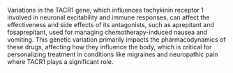 Variations in the TACR1 gene, which influences tachykinin receptor 1 involved in neuronal excitability and immune responses, can affect the effectiveness and side effects of its antagonists, such as aprepitant and fosaprepitant, used for managing chemotherapy-induced nausea and vomiting. This genetic variation primarily impacts the pharmacodynamics of these drugs, affecting how they influence the body, which is critical for personalizing treatment in conditions like migraines and neuropathic pain where TACR1 plays a significant role.